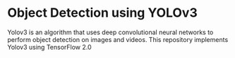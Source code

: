 # Object Detection using YOLOv3
Yolov3 is an algorithm that uses deep convolutional neural networks to perform object detection on images and videos. 
This repository implements Yolov3 using TensorFlow 2.0
